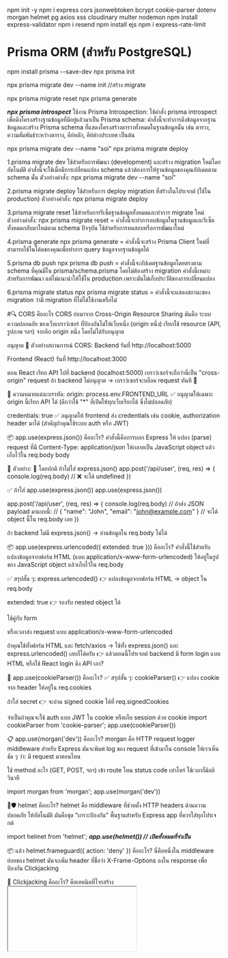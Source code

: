 npm init -y
npm i express cors jsonwebtoken bcrypt cookie-parser dotenv morgan helmet pg axios xss cloudinary multer nodemon
npm install express-validator
npm i resend
npm install ejs
npm i express-rate-limit


# Prisma ORM (สำหรับ PostgreSQL)
npm install prisma --save-dev
npx prisma init

npx prisma migrate dev --name init //สร้าง migrate

npx prisma migrate reset
npx prisma generate

***npx prisma introspect***
ใช้งาน Prisma Introspection: ใช้คำสั่ง prisma introspect เพื่อดึงโครงสร้างฐานข้อมูลที่มีอยู่แล้วมาเป็น Prisma schema:
คำสั่งนี้จะทำการดึงข้อมูลจากฐานข้อมูลและสร้าง Prisma schema ที่แสดงโครงสร้างตารางทั้งหมดในฐานข้อมูลนั้น เช่น ตาราง, ความสัมพันธ์ระหว่างตาราง, คีย์หลัก, คีย์ต่างประเทศ เป็นต้น

npx prisma migrate dev --name "soi"
npx prisma migrate deploy

1.prisma migrate dev
ใช้สำหรับการพัฒนา (development) และสร้าง migration ใหม่โดยอัตโนมัติ
คำสั่งนี้จะใช้เมื่อมีการเปลี่ยนแปลง schema แล้วต้องการให้ฐานข้อมูลของคุณอัปเดตตาม schema นั้น
ตัวอย่างคำสั่ง:
npx prisma migrate dev --name "soi"


2.prisma migrate deploy
ใช้สำหรับการ deploy migration ที่สร้างในโปรเจกต์ (ใช้ใน production)
ตัวอย่างคำสั่ง:
npx prisma migrate deploy

3.prisma migrate reset
ใช้สำหรับการรีเซ็ตฐานข้อมูลทั้งหมดและทำการ migrate ใหม่
ตัวอย่างคำสั่ง:
npx prisma migrate reset
= คำสั่งนี้จะทำการลบข้อมูลในฐานข้อมูลและรีเซ็ตทั้งหมดกลับมาใหม่ตาม schema ปัจจุบัน
ใช้สำหรับการทดสอบหรือการพัฒนาใหม่

4.prisma generate
npx prisma generate
= คำสั่งนี้จะสร้าง Prisma Client ใหม่ที่สามารถใช้ในโค้ดของคุณเพื่อทำการ query ข้อมูลจากฐานข้อมูลได้

5.prisma db push
npx prisma db push
= คำสั่งนี้จะอัปเดตฐานข้อมูลโดยตรงตาม schema ที่คุณมีใน prisma/schema.prisma โดยไม่ต้องสร้าง migration
คำสั่งนี้เหมาะสำหรับการพัฒนา แต่ไม่แนะนำให้ใช้ใน production เพราะมันไม่เก็บประวัติของการเปลี่ยนแปลง

6.prisma migrate status
npx prisma migrate status
= คำสั่งนี้จะแสดงสถานะของ migration ว่ามี migration ที่ไม่ได้ใช้งานหรือไม่




#🔍 CORS คืออะไร
CORS ย่อมาจาก Cross-Origin Resource Sharing
มันคือ ระบบความปลอดภัย ของเว็บเบราว์เซอร์ ที่ป้องกันไม่ให้เว็บหนึ่ง (origin หนึ่ง) เรียกใช้ resource (API, รูปภาพ ฯลฯ) จากอีก origin หนึ่ง โดยไม่ได้รับอนุญาต

อนุญาต
📌 ตัวอย่างสถานการณ์ CORS:
Backend รันที่ http://localhost:5000

Frontend (React) รันที่ http://localhost:3000

ตอน React เรียก API ไปที่ backend (localhost:5000)
เบราว์เซอร์จะถือว่านี่เป็น "cross-origin" request
ถ้า backend ไม่อนุญาต → เบราว์เซอร์จะบล็อค request ทันที 🚫

🔑 ความหมายแต่ละบรรทัด:
origin: process.env.FRONTEND_URL
✅ อนุญาตให้เฉพาะ origin นี้เรียก API ได้
(ดีกว่าใช้ "*" ที่เปิดให้ทุกเว็บเรียกได้ ซึ่งไม่ปลอดภัย)

credentials: true
✅ อนุญาตให้ frontend ส่ง credentials เช่น cookie, authorization header มาได้
(สำคัญถ้าคุณใช้ระบบ auth หรือ JWT)





📦 app.use(express.json()) คืออะไร?
คำสั่งนี้คือการบอก Express ให้ แปลง (parse) request ที่มี Content-Type: application/json
ให้กลายเป็น JavaScript object แล้วเก็บไว้ใน req.body
body

📌 ตัวอย่าง:
🔴 โดยปกติ ถ้าไม่ใส่ express.json()
app.post('/api/user', (req, res) => {
  console.log(req.body) // ❌ จะได้ undefined
})

✅ ถ้าใส่ app.use(express.json())
app.use(express.json())

app.post('/api/user', (req, res) => {
  console.log(req.body) 
  // ถ้าส่ง JSON payload มาแบบนี้:
  // { "name": "John", "email": "john@example.com" }
  // จะได้ object นี้ใน req.body เลย
})

ถ้า backend ไม่มี express.json() → อ่านข้อมูลใน req.body ไม่ได้





📦 app.use(express.urlencoded({ extended: true })) คืออะไร?
คำสั่งนี้ใช้สำหรับ แปลงข้อมูลจากฟอร์ม HTML (แบบ application/x-www-form-urlencoded)
ให้อยู่ในรูปของ JavaScript object แล้วเก็บไว้ใน req.body

✅ สรุปสั้น ๆ:
express.urlencoded() 👉 แปลงข้อมูลจากฟอร์ม HTML → object ใน req.body

extended: true 👉 รองรับ nested object ได้

ใช้คู่กับ form <form> หรือเวลาส่ง request แบบ application/x-www-form-urlencoded

ถ้าคุณใช้ทั้งฟอร์ม HTML และ fetch/axios → ใช้ทั้ง express.json() และ express.urlencoded() เลยก็ได้ครับ
👉 แล้วตอนนี้โปรเจกต์ backend มี form login แบบ HTML หรือใช้ React login ดึง API เอา?





🍪 app.use(cookieParser()) คืออะไร?
✅ สรุปสั้น ๆ:
cookieParser() 👉 แปลง cookie จาก header ให้อยู่ใน req.cookies

ถ้าใส่ secret 👉 จะอ่าน signed cookie ได้ที่ req.signedCookies

จำเป็นถ้าคุณจะใช้ auth แบบ JWT ใน cookie หรือเก็บ session ด้วย cookie
import cookieParser from 'cookie-parser';
app.use(cookieParser())




📋 app.use(morgan('dev')) คืออะไร?
morgan คือ HTTP request logger middleware สำหรับ Express
มันจะพิมพ์ log ของ request ที่เข้ามาใน console ให้เราเห็นชัด ๆ ว่า:
มี request มาตอนไหน

ใช้ method อะไร (GET, POST, ฯลฯ)
เข้า route ไหน
status code เท่าไหร่
ใช้เวลากี่มิลลิวินาที

import morgan from 'morgan';
app.use(morgan('dev'))





🔐🛡️ helmet คืออะไร?
helmet คือ middleware ที่ช่วยตั้ง HTTP headers ด้านความปลอดภัย ให้อัตโนมัติ
มันคือชุด "เกราะป้องกัน" พื้นฐานสำหรับ Express app ที่ควรใส่ทุกโปรเจกต์

import helmet from 'helmet';
***app.use(helmet()) // เปิดทั้งหมดที่จำเป็น***

📦 แล้ว helmet.frameguard({ action: 'deny' }) คืออะไร?
นี่คือหนึ่งใน middleware ย่อยของ helmet
มันจะเพิ่ม header ที่ชื่อว่า X-Frame-Options ลงใน response เพื่อป้องกัน Clickjacking

📌 Clickjacking คืออะไร?
คือเทคนิคที่โจรสร้าง <iframe> เว็บของคุณไว้ในเว็บหลอก แล้วหลอกให้ผู้ใช้คลิก →
เกิดผลลัพธ์ที่อันตราย เช่น "ลบโพสต์", "โอนเงิน", "เปลี่ยนรหัสผ่าน" โดยไม่รู้ตัว

app.use(helmet.frameguard({ action: 'deny' }))
